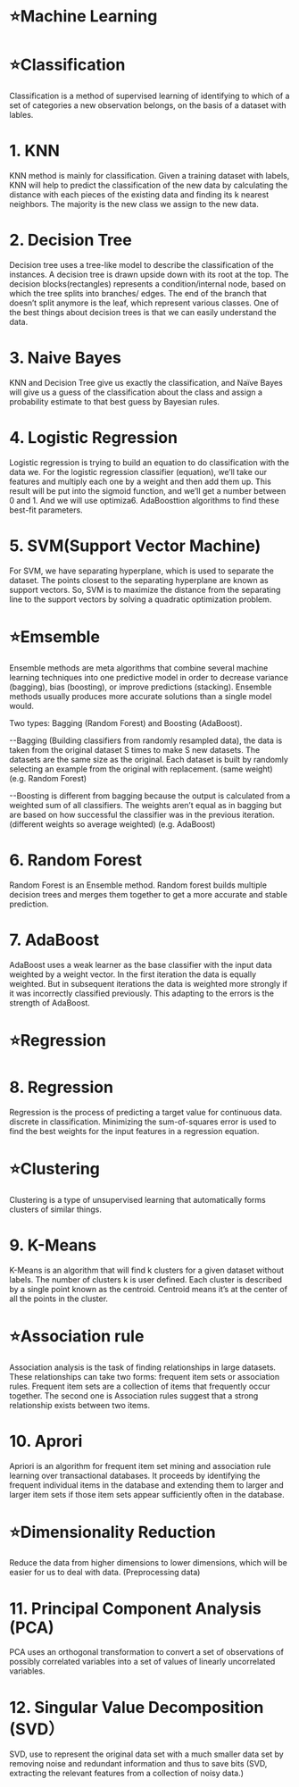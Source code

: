 # ⭐Machine Learning
# ⭐Classification
Classification is a method of supervised learning  of identifying to which of a set of categories a new observation belongs, on the basis of a dataset with lables.
# 1. KNN
KNN method is mainly for classification. Given a training dataset with labels, KNN will help to predict the classification of the new data by calculating the distance with each pieces of the existing data and finding its k nearest neighbors. The majority is the new class we assign to the new data.
# 2. Decision Tree
Decision tree uses a tree-like model to describe the classification of the instances. A decision tree is drawn upside down with its root at the top. The decision blocks(rectangles) represents a condition/internal node, based on which the tree splits into branches/ edges. The end of the branch that doesn’t split anymore is the leaf, which represent various classes.  One of the best things about decision trees is that we can easily understand the data. 
# 3. Naive Bayes
KNN and Decision Tree give us exactly the classification, and Naïve Bayes will give us a guess of the classification about the class and assign a probability estimate to that best guess by Bayesian rules.
# 4. Logistic Regression
Logistic regression is trying to build an equation to do classification with the data we. For the logistic regression classifier (equation), we’ll take our features and multiply each one by a weight and then add them up. This result will be put into the sigmoid function, and we’ll get a number between 0 and 1. And we will use optimiza6. AdaBoosttion algorithms to find these best-fit parameters.
# 5. SVM(Support Vector Machine)
For SVM, we have separating hyperplane, which is used to separate the dataset. The points closest to the separating hyperplane are known as support vectors. So, SVM is to maximize the distance from the separating line to the support vectors by solving a quadratic optimization problem.

# ⭐Emsemble
Ensemble methods are meta algorithms that combine several machine learning techniques into one predictive model in order to decrease variance (bagging), bias (boosting), or improve predictions (stacking). Ensemble methods usually produces more accurate solutions than a single model would. 

Two types: Bagging (Random Forest) and Boosting (AdaBoost).

--Bagging (Building classifiers from randomly resampled data), the data is taken from the original dataset S times to make S new datasets. The datasets are the same size as the original. Each dataset is built by randomly selecting an example from the original with replacement. (same weight) (e.g. Random Forest)

--Boosting is different from bagging because the output is calculated from a weighted sum of all classifiers. The weights aren’t equal as in bagging but are based on how successful the classifier was in the previous iteration. (different weights so average weighted) (e.g. AdaBoost)

# 6. Random Forest
Random Forest is an Ensemble method. Random forest builds multiple decision trees and merges them together to get a more accurate and stable prediction.

# 7. AdaBoost
AdaBoost uses a weak learner as the base classifier with the input data weighted by a weight vector. In the first iteration the data is equally weighted. But in subsequent iterations the data is weighted more strongly if it was incorrectly classified previously. This adapting to the errors is the strength of AdaBoost.

# ⭐Regression

# 8. Regression
Regression is the process of predicting a target value for continuous data. discrete in classification. Minimizing the sum-of-squares error is used to find the best weights for the input features in a regression equation. 

# ⭐Clustering
Clustering is a type of unsupervised learning that automatically forms clusters of similar things.

# 9. K-Means
K-Means is an algorithm that will find k clusters for a given dataset without labels. The number of clusters k is user defined. Each cluster is described by a single point known as the centroid. Centroid means it’s at the center of all the points in the cluster.

# ⭐Association rule
Association analysis is the task of finding relationships in large datasets. These relationships can take two forms: frequent item sets or association rules. Frequent item sets are a collection of items that frequently occur together. The second one is Association rules suggest that a strong relationship exists between two items.

# 10. Aprori
Apriori is an algorithm for frequent item set mining and association rule learning over transactional databases. It proceeds by identifying the frequent individual items in the database and extending them to larger and larger item sets if those item sets appear sufficiently often in the database.

# ⭐Dimensionality Reduction 
Reduce the data from higher dimensions to lower dimensions, which will be easier for us to deal with data. (Preprocessing data)

# 11. Principal Component Analysis (PCA)
PCA uses an orthogonal transformation to convert a set of observations of possibly correlated variables into a set of values of linearly uncorrelated variables.

# 12. Singular Value Decomposition (SVD）
SVD, use to represent the original data set with a much smaller data set by removing noise and redundant information and thus to save bits (SVD, extracting the relevant features from a collection of noisy data.)



